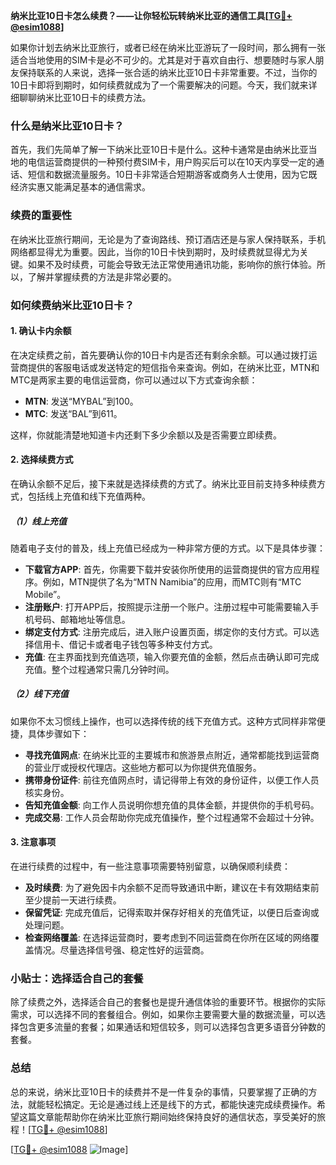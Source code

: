 **纳米比亚10日卡怎么续费？——让你轻松玩转纳米比亚的通信工具[[TG💪+ @esim1088](https://t.me/s/esim1088)]**

如果你计划去纳米比亚旅行，或者已经在纳米比亚游玩了一段时间，那么拥有一张适合当地使用的SIM卡是必不可少的。尤其是对于喜欢自由行、想要随时与家人朋友保持联系的人来说，选择一张合适的纳米比亚10日卡非常重要。不过，当你的10日卡即将到期时，如何续费就成为了一个需要解决的问题。今天，我们就来详细聊聊纳米比亚10日卡的续费方法。

### 什么是纳米比亚10日卡？

首先，我们先简单了解一下纳米比亚10日卡是什么。这种卡通常是由纳米比亚当地的电信运营商提供的一种预付费SIM卡，用户购买后可以在10天内享受一定的通话、短信和数据流量服务。10日卡非常适合短期游客或商务人士使用，因为它既经济实惠又能满足基本的通信需求。

### 续费的重要性

在纳米比亚旅行期间，无论是为了查询路线、预订酒店还是与家人保持联系，手机网络都显得尤为重要。因此，当你的10日卡快到期时，及时续费就显得尤为关键。如果不及时续费，可能会导致无法正常使用通讯功能，影响你的旅行体验。所以，了解并掌握续费的方法是非常必要的。

### 如何续费纳米比亚10日卡？

#### 1. 确认卡内余额

在决定续费之前，首先要确认你的10日卡内是否还有剩余余额。可以通过拨打运营商提供的客服电话或发送特定的短信指令来查询。例如，在纳米比亚，MTN和MTC是两家主要的电信运营商，你可以通过以下方式查询余额：

- **MTN**: 发送“MYBAL”到100。
- **MTC**: 发送“BAL”到611。

这样，你就能清楚地知道卡内还剩下多少余额以及是否需要立即续费。

#### 2. 选择续费方式

在确认余额不足后，接下来就是选择续费的方式了。纳米比亚目前支持多种续费方式，包括线上充值和线下充值两种。

##### （1）线上充值

随着电子支付的普及，线上充值已经成为一种非常方便的方式。以下是具体步骤：

- **下载官方APP**: 首先，你需要下载并安装你所使用的运营商提供的官方应用程序。例如，MTN提供了名为“MTN Namibia”的应用，而MTC则有“MTC Mobile”。
- **注册账户**: 打开APP后，按照提示注册一个账户。注册过程中可能需要输入手机号码、邮箱地址等信息。
- **绑定支付方式**: 注册完成后，进入账户设置页面，绑定你的支付方式。可以选择信用卡、借记卡或者电子钱包等多种支付方式。
- **充值**: 在主界面找到充值选项，输入你要充值的金额，然后点击确认即可完成充值。整个过程通常只需几分钟时间。

##### （2）线下充值

如果你不太习惯线上操作，也可以选择传统的线下充值方式。这种方式同样非常便捷，具体步骤如下：

- **寻找充值网点**: 在纳米比亚的主要城市和旅游景点附近，通常都能找到运营商的营业厅或授权代理店。这些地方都可以为你提供充值服务。
- **携带身份证件**: 前往充值网点时，请记得带上有效的身份证件，以便工作人员核实身份。
- **告知充值金额**: 向工作人员说明你想充值的具体金额，并提供你的手机号码。
- **完成交易**: 工作人员会帮助你完成充值操作，整个过程通常不会超过十分钟。

#### 3. 注意事项

在进行续费的过程中，有一些注意事项需要特别留意，以确保顺利续费：

- **及时续费**: 为了避免因卡内余额不足而导致通讯中断，建议在卡有效期结束前至少提前一天进行续费。
- **保留凭证**: 完成充值后，记得索取并保存好相关的充值凭证，以便日后查询或处理问题。
- **检查网络覆盖**: 在选择运营商时，要考虑到不同运营商在你所在区域的网络覆盖情况。尽量选择信号强、稳定性好的运营商。

### 小贴士：选择适合自己的套餐

除了续费之外，选择适合自己的套餐也是提升通信体验的重要环节。根据你的实际需求，可以选择不同的套餐组合。例如，如果你主要需要大量的数据流量，可以选择包含更多流量的套餐；如果通话和短信较多，则可以选择包含更多语音分钟数的套餐。

### 总结

总的来说，纳米比亚10日卡的续费并不是一件复杂的事情，只要掌握了正确的方法，就能轻松搞定。无论是通过线上还是线下的方式，都能快速完成续费操作。希望这篇文章能帮助你在纳米比亚旅行期间始终保持良好的通信状态，享受美好的旅程！[[TG💪+ @esim1088](https://t.me/s/esim1088)]

[[TG💪+ @esim1088](https://t.me/s/esim1088) ![Image](https://i.postimg.cc/4NQfJmqS/Snipaste-2025-05-13-00-14-12.png)]
